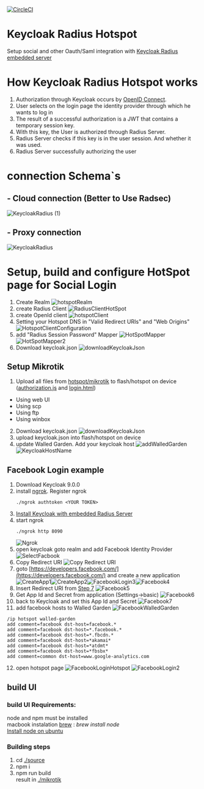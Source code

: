 [![CircleCI](https://circleci.com/gh/vzakharchenko/mikrotik-hotspot-oauth.svg?style=svg)](https://circleci.com/gh/vzakharchenko/mikrotik-hotspot-oauth)

# Keycloak Radius Hotspot
Setup social and other Oauth/Saml integration with [Keycloak Radius embedded server](https://github.com/vzakharchenko/keycloak-radius-plugin/releases)
# How Keycloak Radius Hotspot works
1. Authorization through Keycloak occurs by [OpenID Connect](https://www.keycloak.org/docs/latest/securing_apps/#openid-connect-2).
2. User selects on the login page the identity provider through which he wants to log in
3. The result of a successful authorization is a JWT that contains a temporary session key.
4. With this key, the User is authorized through Radius Server.
5. Radius Server checks if this key is in the user session. And whether it was used.
6. Radius Server successfully authorizing the user

# connection Schema`s

## - Cloud connection (Better to Use Radsec)
![KeycloakRadius (1)](/docs/KeycloakRadius%20%281%29.png)


## - Proxy connection
![KeycloakRadius](/docs/KeycloakRadius2%20%281%29.png)

# Setup, build and configure  HotSpot page for Social Login

1. Create Realm ![hotspotRealm](/docs/hotspotRealm.png)
2. create Radius Client ![RadiusClientHotSpot](/docs/RadiusClientHotSpot.png)
3. create OpenId client ![hotspotClient](/docs/hotspotClient.png)
4. Setting your Hotspot DNS in "Valid Redirect URIs" and "Web Origins" ![HotspotClientConfiguration](/docs/HotspotClientConfiguration.png)
5. add "Radius Session Password" Mapper ![HotSpotMapper](/docs/HotSpotMapper.png) ![HotSpotMapper2](/docs/HotSpotMapper2_1.png)
6. Download keycloak.json ![downloadKeycloakJson](/docs/downloadKeycloakJson.png)

##  Setup Mikrotik
1. Upload all files from [hotspot/mikrotik](mikrotik) to flash/hotspot on device ([authorization.js](mikrotik/authorization.js) and [login.html](mikrotik/login.html))
-  Using web UI
-  Using scp
- Using ftp
- Using winbox
2. Download keycloak.json ![downloadKeycloakJson](/docs/downloadKeycloakJson.png)
3. upload keycloak.json into flash/hotspot on device
4. update Walled Garden. Add your keycloak host ![addWalledGarden](/docs/addWalledGarden.png) ![KeycloakHostName](/docs/KeycloakHostName.png)

## Facebook Login example
1.  Download Keycloak 9.0.0
2.  install [ngrok](https://ngrok.com/). Register ngrok  <pre><code>./ngrok authtoken \<YOUR TOKEN\></pre></code>
3.  [Install Keycloak with embedded Radius Server](https://github.com/vzakharchenko/keycloak-radius-plugin#release-setup)
4. start ngrok <pre><code>./ngrok http 8090</pre></code>![Ngrok](/docs/Ngrok.png)
5. open keycloak goto realm and add Facebook Identity Provider ![SelectFacbook](/docs/SelectFacbook.png)
6. Copy Redirect URI ![Copy Redirect URI](/docs/Copy%20Redirect%20URI.png)
7. goto [https://developers.facebook.com/](https://developers.facebook.com/) and create a new application ![CreateApp1](/docs/CreateApp1.png)![CreateApp2](/docs/CreateApp2.png)![FacebookLogin3](/docs/FacebookLogin3.png)![Facebook4](/docs/Facebook4.png)
8. Insert Redirect URI from [Step 7](#L43) ![Facebook5](/docs/Facebook5.png)
9. Get App Id and Secret from application (Settings->basic) ![Facebook6](/docs/Facebook6.png)
10. back to Keycloak and set this App Id and Secret ![Facebook7](/docs/Facebook7.png)
11. add facebook hosts to Walled Garden ![FacebookWalledGarden](/docs/FacebookWalledGarden.png)
<pre><code>/ip hotspot walled-garden
add comment=facebook dst-host=facebook.*
add comment=facebook dst-host=*.facebook.*
add comment=facebook dst-host=*.fbcdn.*
add comment=facebook dst-host=*akamai*
add comment=facebook dst-host=*atdmt*
add comment=facebook dst-host=*fbsbx*
add comment=common dst-host=www.google-analytics.com
</pre></code>

12. open hotspot page ![FacebookLoginHotspot](/docs/FacebookLoginHotspot.png) ![FacebookLogin2](/docs/FacebookLogin2.png)



## build UI

### build UI Requirements:
node and npm must be installed  
macbook instalation [brew](https://brew.sh/) : *brew install node*  
[Install node on ubuntu ](https://linuxize.com/post/how-to-install-node-js-on-ubuntu-18.04/)

### Building steps
1. cd [./source](source)
2. npm i
3. npm run build  
result in [./mikrotik](mikrotik)

